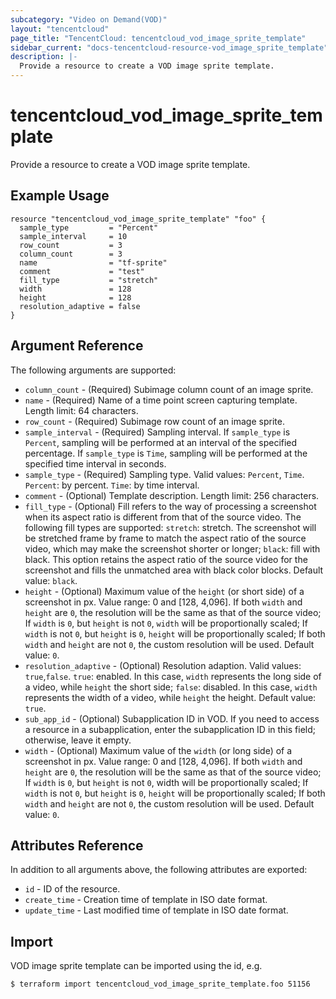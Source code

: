 ```yaml
---
subcategory: "Video on Demand(VOD)"
layout: "tencentcloud"
page_title: "TencentCloud: tencentcloud_vod_image_sprite_template"
sidebar_current: "docs-tencentcloud-resource-vod_image_sprite_template"
description: |-
  Provide a resource to create a VOD image sprite template.
---
```


# tencentcloud_vod_image_sprite_template

Provide a resource to create a VOD image sprite template.

## Example Usage

```hcl
resource "tencentcloud_vod_image_sprite_template" "foo" {
  sample_type         = "Percent"
  sample_interval     = 10
  row_count           = 3
  column_count        = 3
  name                = "tf-sprite"
  comment             = "test"
  fill_type           = "stretch"
  width               = 128
  height              = 128
  resolution_adaptive = false
}
```

## Argument Reference

The following arguments are supported:

* `column_count` - (Required) Subimage column count of an image sprite.
* `name` - (Required) Name of a time point screen capturing template. Length limit: 64 characters.
* `row_count` - (Required) Subimage row count of an image sprite.
* `sample_interval` - (Required) Sampling interval. If `sample_type` is `Percent`, sampling will be performed at an interval of the specified percentage. If `sample_type` is `Time`, sampling will be performed at the specified time interval in seconds.
* `sample_type` - (Required) Sampling type. Valid values: `Percent`, `Time`. `Percent`: by percent. `Time`: by time interval.
* `comment` - (Optional) Template description. Length limit: 256 characters.
* `fill_type` - (Optional) Fill refers to the way of processing a screenshot when its aspect ratio is different from that of the source video. The following fill types are supported: `stretch`: stretch. The screenshot will be stretched frame by frame to match the aspect ratio of the source video, which may make the screenshot shorter or longer; `black`: fill with black. This option retains the aspect ratio of the source video for the screenshot and fills the unmatched area with black color blocks. Default value: `black`.
* `height` - (Optional) Maximum value of the `height` (or short side) of a screenshot in px. Value range: 0 and [128, 4,096]. If both `width` and `height` are `0`, the resolution will be the same as that of the source video; If `width` is `0`, but `height` is not `0`, `width` will be proportionally scaled; If `width` is not `0`, but `height` is `0`, `height` will be proportionally scaled; If both `width` and `height` are not `0`, the custom resolution will be used. Default value: `0`.
* `resolution_adaptive` - (Optional) Resolution adaption. Valid values: `true`,`false`. `true`: enabled. In this case, `width` represents the long side of a video, while `height` the short side; `false`: disabled. In this case, `width` represents the width of a video, while `height` the height. Default value: `true`.
* `sub_app_id` - (Optional) Subapplication ID in VOD. If you need to access a resource in a subapplication, enter the subapplication ID in this field; otherwise, leave it empty.
* `width` - (Optional) Maximum value of the `width` (or long side) of a screenshot in px. Value range: 0 and [128, 4,096]. If both `width` and `height` are `0`, the resolution will be the same as that of the source video; If `width` is `0`, but `height` is not `0`, width will be proportionally scaled; If `width` is not `0`, but `height` is `0`, `height` will be proportionally scaled; If both `width` and `height` are not `0`, the custom resolution will be used. Default value: `0`.

## Attributes Reference

In addition to all arguments above, the following attributes are exported:

* `id` - ID of the resource.
* `create_time` - Creation time of template in ISO date format.
* `update_time` - Last modified time of template in ISO date format.


## Import

VOD image sprite template can be imported using the id, e.g.

```
$ terraform import tencentcloud_vod_image_sprite_template.foo 51156
```

